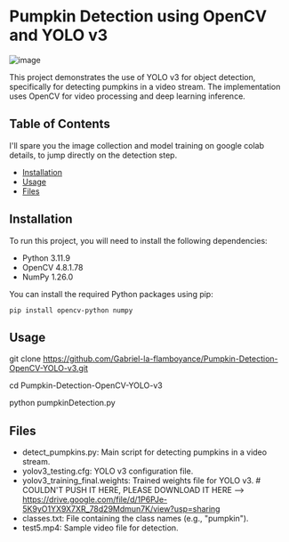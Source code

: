# Pumpkin Detection using OpenCV and YOLO v3
![image](https://github.com/user-attachments/assets/cf98c500-fddb-418d-a053-2d1335586f60)

This project demonstrates the use of YOLO v3 for object detection, specifically for detecting pumpkins in a video stream. The implementation uses OpenCV for video processing and deep learning inference.

## Table of Contents
I'll spare you the image collection and model training on google colab details, to jump directly on the detection step. 
- [Installation](#installation)
- [Usage](#usage)
- [Files](#files)


## Installation

To run this project, you will need to install the following dependencies:

- Python 3.11.9
- OpenCV 4.8.1.78
- NumPy 1.26.0

You can install the required Python packages using pip:

    pip install opencv-python numpy


## Usage

  git clone https://github.com/Gabriel-la-flamboyance/Pumpkin-Detection-OpenCV-YOLO-v3.git

  cd Pumpkin-Detection-OpenCV-YOLO-v3

  python pumpkinDetection.py


## Files

- detect_pumpkins.py: Main script for detecting pumpkins in a video stream.
- yolov3_testing.cfg: YOLO v3 configuration file.
- yolov3_training_final.weights: Trained weights file for YOLO v3. # COULDN'T PUSH IT HERE, PLEASE DOWNLOAD IT HERE --> https://drive.google.com/file/d/1P6PJe-5K9yO1YX9X7XR_78d29Mdmun7K/view?usp=sharing
- classes.txt: File containing the class names (e.g., "pumpkin").
- test5.mp4: Sample video file for detection.

